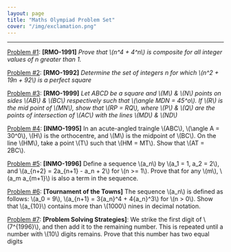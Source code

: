 ```yaml
---
layout: page
title: "Maths Olympiad Problem Set"
cover: "/img/exclamation.png"
---
```


---

[Problem #1](problem-1): **[RMO-1991]** *Prove that \\(n^4 + 4^n\\) is composite for all integer values of n greater than 1.* 

[Problem #2](problem-2): **[RMO-1992]** *Determine the set of integers n for which \\(n^2 + 19n + 92\\) is a perfect square*

[Problem #3](problem-3): **[RMO-1999]** *Let ABCD be a square and \\(M\\) & \\(N\\) points on sides \\(AB\\) & \\(BC\\) respectively such that \\(\angle MDN = 45^o\\). If \\(R\\) is the mid point of \\(MN\\), show that \\(RP = RQ\\), where \\(P\\) & \\(Q\\) are the points of intersection of \\(AC\\) with the lines \\(MD\\) & \\(ND\\)*

[Problem #4](problem-4): **[INMO-1995]** In an acute-angled traingle \\(ABC\\), \\(\angle A = 30^0\\), \\(H\\) is the orthocentre, and \\(M\\) is the midpoint of \\(BC\\). On the line \\(HM\\), take a point \\(T\\) such that \\(HM = MT\\). Show that \\(AT = 2BC\\).

[Problem #5](problem-5): **[INMO-1996]** Define a sequence \\(a_n\\) by \\(a_1 = 1, a_2 = 2\\), and \\(a_{n+2} = 2a_{n+1} - a_n + 2\\) for \\(n >= 1\\). Prove that for any \\(m\\), \\(a_m a_{m+1}\\) is also a term in the sequence.

[Problem #6](problem-6): **[Tournament of the Towns]** The sequence \\(a_n\\) is defined as follows: \\(a_0 = 9\\), \\(a_{n+1} = 3{a_n}^4 + 4{a_n}^3\\) for \\(n > 0\\). Show that \\(a_{10}\\) contains more than \\(1000\\) nines in decimal notation.

[Problem #7](problem-7): **[Problem Solving Strategies]**: We strike the first digit of \\(7^{1996}\\), and then add it to the remaining number. This is repeated until a number with \\(10\\) digits remains. Prove that this number has two equal digits

